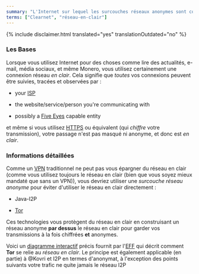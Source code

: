 ```yaml
---
summary: "L'Internet sur lequel les surcouches réseaux anonymes sont construites"
terms: ["Clearnet", "réseau-en-clair"]
---
```


{% include disclaimer.html translated="yes" translationOutdated="no" %}

### Les Bases

Lorsque vous utilisez Internet pour des choses comme lire des actualités,
e-mail, média sociaux, et même Monero, vous utilisez certainement une
connexion réseau *en clair*. Cela signifie que *toutes* vos connexions
peuvent être suivies, tracées et observées par :

- your [ISP](https://en.wikipedia.org/wiki/ISP)

- the website/service/person you're communicating with

- possibly a [Five Eyes](https://en.wikipedia.org/wiki/5_Eyes) capable
  entity

et même si vous utilisez
[HTTPS](https://fr.wikipedia.org/wiki/HyperText_Transfer_Protocol_Secure) ou
équivalent (qui *chiffre* votre transmission), votre passage n'est pas
masqué ni anonyme, et donc est *en clair*.

### Informations détaillées

Comme un [VPN](https://fr.wikipedia.org/wiki/R%C3%A9seau_priv%C3%A9_virtuel)
traditionnel ne peut pas vous épargner du réseau en clair (comme vous
utilisez toujours le réseau en clair (bien que vous soyez mieux mandaté que
sans un VPN)), vous devriez utiliser une *surcouche réseau anonyme* pour
éviter d'utiliser le réseau en clair directement :

- Java-I2P

- [Tor](https://torproject.org/)

Ces technologies vous protègent du réseau en clair en construisant un réseau
anonyme **par dessus** le réseau en clair pour garder vos transmissions à la
fois chiffrées **et** anonymes.

Voici un [diagramme interactif](https://www.eff.org/pages/tor-and-https)
précis fournit par l'[EFF](https://www.eff.org/) qui décrit comment **Tor**
se relie au *réseau en clair*. Le principe est également applicable (en
partie) à @Kovri et I2P en termes d'anonymat, à l'exception des points
suivants votre trafic ne quite jamais le réseau I2P
